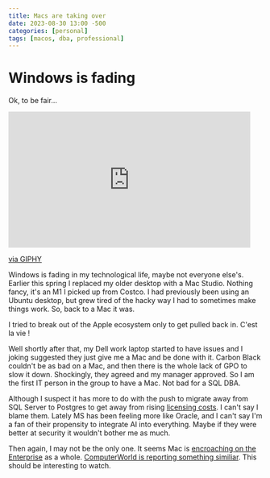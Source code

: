 ```yaml
---
title: Macs are taking over
date: 2023-08-30 13:00 -500
categories: [personal]
tags: [macos, dba, professional]
---
```


# Windows is fading

Ok, to be fair...

<iframe src="https://giphy.com/embed/Nl6T837bDWE1DPczq3" width="480" height="270" frameBorder="0" class="giphy-embed" allowFullScreen></iframe><p><a href="https://giphy.com/gifs/letterkenny-to-be-fair-Nl6T837bDWE1DPczq3">via GIPHY</a></p>

Windows is fading in my technological life, maybe not everyone else's. Earlier this spring I replaced my older desktop with a Mac Studio. Nothing fancy, it's an M1 I picked up from Costco. I had previously been using an Ubuntu desktop, but grew tired of the hacky way I had to sometimes make things work. So, back to a Mac it was. 

I tried to break out of the Apple ecosystem only to get pulled back in. C'est la vie !

Well shortly after that, my Dell work laptop started to have issues and I joking suggested they just give me a Mac and be done with it. Carbon Black couldn't be as bad on a Mac, and then there is the whole lack of GPO to slow it down. Shockingly, they agreed and my manager approved. So I am the first IT person in the group to have a Mac. Not bad for a SQL DBA. 

Although I suspect it has more to do with the push to migrate away from SQL Server to Postgres to get away from rising [licensing costs](https://www.theregister.com/2022/11/23/sql_server_2022_price_rises/). I can't say I blame them. Lately MS has been feeling more like Oracle, and I can't say I'm a fan of their propensity to integrate AI into everything. Maybe if they were better at security it wouldn't bother me as much. 

Then again, I may not be the only one. It seems Mac is [encroaching on the Enterprise](https://appleinsider.com/articles/23/08/29/apple-hardware-is-a-benefit-to-enterprise-survey-reveals) as a whole. [ComputerWorld is reporting something similiar](https://www.computerworld.com/article/3705669/idc-sees-big-enterprise-shift-to-macs-over-next-12-months.html). This should be interesting to watch. 